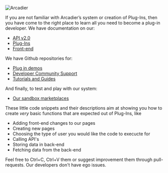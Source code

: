 ![Arcadier](https://theme.zdassets.com/theme_assets/2008942/9566e69f67b1ee67fdfbcd79b1e580bdbbc98874.svg "Arcadier")
  
If you are not familiar with Arcadier’s system or creation of Plug-Ins, then you have come to the right
place to learn all you need to become a plug-in developer.
We have documentation on our:
* [API v2.0](https://apiv2.arcadier.com)
* [Plug-Ins](#)
* [Front-end](https://api.arcadier.com)

We have Github repositories for:
* [Plug in demos](https://github.com/Arcadier/Plug-In-Demos)
* [Developer Community Support](https://github.com/Arcadier/Developer-Community-Support)
* [Tutorials and Guides](https://github.com/Arcadier/Tutorials)

And finally, to test and play with our system:
* [Our sandbox marketplaces](https://api.arcadier.com/get-started)

These little code snippets and their descriptions aim at showing you how to create *very* basic functions that are expected out of Plug-Ins, like
* Adding front-end changes to our pages
* Creating new pages
* Choosing the type of user you would like the code to execucte for
* Calling API's
* Storing data in back-end
* Fetching data from the back-end

Feel free to Ctrl+C, Ctrl+V them or suggest improvement them through pull-requests. Our developers don't have ego issues.

